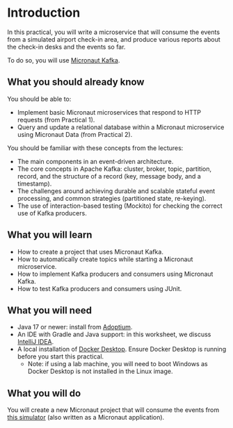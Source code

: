 # Introduction

In this practical, you will write a microservice that will consume the events from a simulated airport check-in area, and produce various reports about the check-in desks and the events so far.

To do so, you will use [Micronaut Kafka](https://micronaut-projects.github.io/micronaut-kafka/latest/guide/).

## What you should already know

You should be able to:

* Implement basic Micronaut microservices that respond to HTTP requests (from Practical 1).
* Query and update a relational database within a Micronaut microservice using Micronaut Data (from Practical 2).

You should be familiar with these concepts from the lectures:

* The main components in an event-driven architecture.
* The core concepts in Apache Kafka: cluster, broker, topic, partition, record, and the structure of a record (key, message body, and a timestamp).
* The challenges around achieving durable and scalable stateful event processing, and common strategies (partitioned state, re-keying).
* The use of interaction-based testing (Mockito) for checking the correct use of Kafka producers.

## What you will learn

* How to create a project that uses Micronaut Kafka.
* How to automatically create topics while starting a Micronaut microservice.
* How to implement Kafka producers and consumers using Micronaut Kafka.
* How to test Kafka producers and consumers using JUnit.

## What you will need

* Java 17 or newer: install from [Adoptium](https://adoptium.net/).
* An IDE with Gradle and Java support: in this worksheet, we discuss [IntelliJ IDEA](https://www.jetbrains.com/idea/).
* A local installation of [Docker Desktop](https://www.docker.com/get-started/).
  Ensure Docker Desktop is running before you start this practical.
  *  Note: if using a lab machine, you will need to boot Windows as Docker
     Desktop is not installed in the Linux image.

## What you will do

You will create a new Micronaut project that will consume the events from [this simulator](../../solutions/practical3-simulator.zip) (also written as a Micronaut application).
